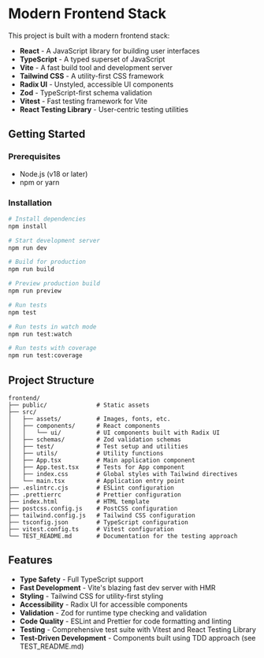 # Modern Frontend Stack

This project is built with a modern frontend stack:

- **React** - A JavaScript library for building user interfaces
- **TypeScript** - A typed superset of JavaScript
- **Vite** - A fast build tool and development server
- **Tailwind CSS** - A utility-first CSS framework
- **Radix UI** - Unstyled, accessible UI components
- **Zod** - TypeScript-first schema validation
- **Vitest** - Fast testing framework for Vite
- **React Testing Library** - User-centric testing utilities

## Getting Started

### Prerequisites

- Node.js (v18 or later)
- npm or yarn

### Installation

```bash
# Install dependencies
npm install

# Start development server
npm run dev

# Build for production
npm run build

# Preview production build
npm run preview

# Run tests
npm test

# Run tests in watch mode
npm run test:watch

# Run tests with coverage
npm run test:coverage
```

## Project Structure

```
frontend/
├── public/              # Static assets
├── src/
│   ├── assets/          # Images, fonts, etc.
│   ├── components/      # React components
│   │   └── ui/          # UI components built with Radix UI
│   ├── schemas/         # Zod validation schemas
│   ├── test/            # Test setup and utilities
│   ├── utils/           # Utility functions
│   ├── App.tsx          # Main application component
│   ├── App.test.tsx     # Tests for App component
│   ├── index.css        # Global styles with Tailwind directives
│   └── main.tsx         # Application entry point
├── .eslintrc.cjs        # ESLint configuration
├── .prettierrc          # Prettier configuration
├── index.html           # HTML template
├── postcss.config.js    # PostCSS configuration
├── tailwind.config.js   # Tailwind CSS configuration
├── tsconfig.json        # TypeScript configuration
├── vitest.config.ts     # Vitest configuration
└── TEST_README.md       # Documentation for the testing approach
```

## Features

- **Type Safety** - Full TypeScript support
- **Fast Development** - Vite's blazing fast dev server with HMR
- **Styling** - Tailwind CSS for utility-first styling
- **Accessibility** - Radix UI for accessible components
- **Validation** - Zod for runtime type checking and validation
- **Code Quality** - ESLint and Prettier for code formatting and linting
- **Testing** - Comprehensive test suite with Vitest and React Testing Library
- **Test-Driven Development** - Components built using TDD approach (see TEST_README.md)
